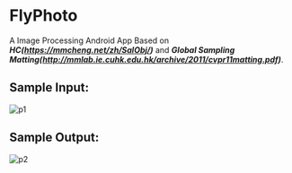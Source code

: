 # FlyPhoto
A Image Processing Android App Based on ***HC(https://mmcheng.net/zh/SalObj/)*** 
and ***Global Sampling Matting(http://mmlab.ie.cuhk.edu.hk/archive/2011/cvpr11matting.pdf)***.

## Sample Input:
![p1](https://github.com/fater32/FlyPhoto/blob/master/p1.jpg)

## Sample Output:
![p2](https://github.com/fater32/FlyPhoto/blob/master/p2.jpg)
